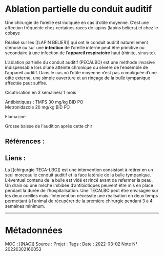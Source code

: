 # Ablation partielle du conduit auditif

Une chirurgie de l’oreille est indiquée en cas d’otite moyenne. C’est une affection fréquente chez certaines races de lapins (lapins béliers) et chez le cobaye

Réalisé sur les [[LAPIN BELIER]] qui ont le conduit auditif naturellement sténosé ou sur une **infection** de l’oreille interne peut être primitive ou secondaire à une infection de l’**appareil respiratoire** haut (rhinite, sinusite).

L’ablation partielle du conduit auditif (PECALBO) est une méthode invasive indispensable lors d’une atteinte chronique ou sévère de l’ensemble de l’appareil auditif. Dans le cas où l’otite moyenne n’est pas compliquée d’une otite externe, une simple ouverture et un rinçage de la bulle tympanique affectée peut suffire.

Cicatrisation en 3 semaines/ 1 mois

Antibiotiques : 
TMPS 30 mg/kg BID PO  
Metronidazole 20 mg/kg BID PO 

Flamazine


Grosse baisse de l'audition après cette chir

## Références :
>
 

## Liens :
La [[chirgurgie TECA-LBO]] est une intervention consistant à retirer en un seul morceau le conduit auditif  et la face latérale de la bulle tympanique. L’éventuel contenu de la bulle est vidé et rincé avant de refermer la peau. Un drain ou une mèche imbibée d’antibiotiques peuvent être mis en place pendant la durée de l’hospitalisation. Une TECALBO peut être envisagée sur les deux oreilles mais l’intervention nécessite une réalisation en deux temps permettant à l’animal de récupérer de la première chirurgie pendant 3 à 4 semaines minimum.



***
# Métadonnées
MOC : [[NAC]]
Source :
Projet :
Tags : 
Date : 2022-03-02
Note N° 20220302160053
